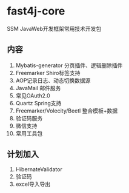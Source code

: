 # fast4j-core
SSM JavaWeb开发框架常用技术开发包

## 内容
1. Mybatis-generator 分页插件、逻辑删除插件
2. Freemarker Shiro标签支持
3. AOP记录日志、动态切换数据源
4. JavaMail 邮件服务
5. 常见OAuth2.0
6. Quartz Spring支持
7. Freemarker/Volecity/Beetl 整合模板+数据
8. 验证码服务
9. 微信支持
10. 常用工具包


## 计划加入
1. HibernateValidator
2. 验证码
3. excel导入导出